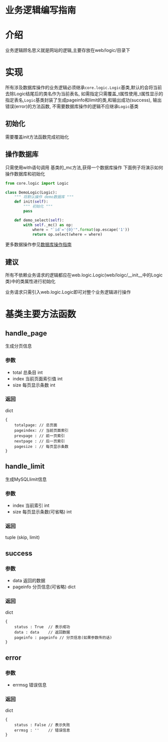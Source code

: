 业务逻辑编写指南
================
# 介绍
业务逻辑顾名思义就是网站的逻辑,主要存放在web/logic/目录下

# 实现
所有涉及数据库操作的业务逻辑必须继承`core.logic.Logic`基类,默认的会将当前去除Logic结尾后的类名作为当前表名,
如需指定只需覆盖_t属性使用_t属性显示的指定表名,`Logic`基类封装了生成pageinfo和limit的类,和输出成功(success),
输出错误(error)的方法函数, 不需要数据库操作的逻辑不应继承`Logic`基类

## 初始化
需要覆盖init方法函数完成初始化

## 操作数据库
只需使用with语句调用 基类的_mc方法,获得一个数据库操作
下面例子将演示如何操作数据库和初始化
```python
from core.logic import Logic

class DemoLogic(Logic):
    """ 将默认操作 demo数据库 """
    def init(self):
        """ 初始化 """
        pass

    def demo_select(self):
        with self._mc() as op:
            where = "`id`='{0}'".format(op.escape('1'))
            return op.select(where = where)
```
更多数据操作参见[数据库操作指南](./MySQL.md)

## 建议
所有不依赖业务请求的逻辑都应在web.logic.Logic(web/loigc/__init__中的Logic类)中的类属性进行初始化

业务请求只需引入web.logic.Logic即可对整个业务逻辑进行操作

# 基类主要方法函数
## handle_page
生成分页信息
### 参数
* total 总条目           int 
* index 当前页面索引值   int
* size 每页显示条数      int

### 返回
dict
```
{
    totalpage: // 总页面
    pageindex: // 当前页面索引
    prevpage : // 前一页索引
    nextpage : // 后一页索引
    pagesize : // 每页显示条数
}
```

## handle_limit
生成MySQLlimit信息

### 参数
* index  当前索引             int
* size   每页显示条数(可省略) int

### 返回
tuple (skip, limit)

## success

### 参数
* data    返回的数据
* pageinfo  分页信息(可省略)    dict

### 返回
dict
```
{
    status : True  // 表示成功
    data : data    // 返回数据
    pageinfo : pageinfo // 分页信息(如果参数传的话)
}
```

## error

### 参数
* errmsg   错误信息

### 返回
dict
```
{
    status : False // 表示失败
    errmsg : ''    // 错误信息
}
```
